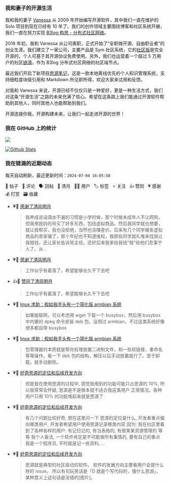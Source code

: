 ### 我和妻子的开源生活

我和我的妻子 [Vanessa](https://github.com/Vanessa219) 从 2009 年开始编写开源软件，其中我们一直在维护的 Solo 项目到现在已经有 10 年了。我们的创作领域主要围绕博客和社区系统开展，我们一直在努力实现 [B3log 构思 - 分布式社区网络](https://ld246.com/article/1546941897596)。

2018 年初，我和 Vanessa 从公司离职，正式开始了“全职做开源、自由职业者”的创业生涯。我们建立了一家公司，主要产品是 Sym 社区系统，它的[社区版](https://github.com/88250/symphony)是完全开源的，个人可基于其开源协议免费使用。另外，我们也运营着一个超过 5 万用户的社区[链滴](https://ld246.com)，作为 B3log 分布式社区网络的社区端节点。

最近我们开启了新项目[思源笔记](https://github.com/siyuan-note/siyuan)，这是一款本地离线优先的个人知识管理系统，支持细粒度块级引用和 Markdown 所见即所得，欢迎大家来试用和反馈。

对我和 Vanessa 来说，开源已经不仅仅只是一种爱好，更是一种生活方式，我们对这条“开源生活”之路的未来充满了信心。希望在这条路上我们能通过开源软件帮助到其他人，同时其他人也能帮助到我们。

开源连接你我，开源构建未来，让我们一起走进开源的世界！

### 我在 GitHub 上的统计

<a title="Hits" target="_blank" href="https://github.com/88250/88250"><img src="https://hits.b3log.org/88250/88250.svg"></a>

[![Github Stats](https://github-readme-stats.vercel.app/api?username=88250&theme=tokyonight&show_icons=true)](https://github.com/88250)

<!--events start -->

### 我在链滴的近期动态

每天自动刷新，最近更新时间：`2024-07-04 16:05:58`

📝 帖子 &nbsp; 💬 评论 &nbsp; 🗣 回帖 &nbsp; 🌙 清月 &nbsp; 👨‍💻 用户 &nbsp; 🏷️ 标签 &nbsp; ⭐️ 关注 &nbsp; 👍 赞同 &nbsp; 💗 感谢 &nbsp; 💰 打赏 &nbsp; 🗃 收藏

* 💗🌙 [感谢了清风明月](https://ld246.com/member/zxkmm/breezemoons/1720016163743)

  > 我养成说话滴水不漏的习惯是小学时候，那个时候未成年人不让网购，但我用我妈的号买了好多东西，包括虚拟商品。然后我同学就也想要，就让我帮买，我也没拒绝，当然也没赚差价。后来有几个同学被卖虚拟商品的卖家骗了，那个年纪也不知道维权，我那些同学就扎堆来找我让我赔钱，还让家长告诉班主任。还好后来我爹给我钱“赔”给他们息事宁人了。从 ..
* 💗🌙 [感谢了清风明月](https://ld246.com/member/llej/breezemoons/1720012276012)

  > 工作似乎有着落了，希望能够长久干下去吧
* 👍🌙 [赞同了清风明月](https://ld246.com/member/llej/breezemoons/1720012276012)

  > 工作似乎有着落了，希望能够长久干下去吧
* 💗💬 [linux 求助：假如我手头有一个简化版 armbian 系统](https://ld246.com/article/1720008112812/comment/1720010338380#comments)

  > 如果能联网，可以考虑用 wget 下载一个 busybox，然后用 busybox 中内置的 dpkg 命令安装 deb 包。没用过 armbian，不过这类系统好像很多都自带 busybox
* 💗💬 [linux 求助：假如我手头有一个简化版 armbian 系统](https://ld246.com/article/1720008112812/comment/1720014518366#comments)

  > 包管理器的本质就是帮你处理放置二进制文件，和一些软链接，重命名等等操作。看一下 deb 包的结构，解压以后手动放置就行了。至于卸载，就手动删除。
* 💗💬 [好奇思源的定位和后续开发方向](https://ld246.com/article/1719984499334/comment/1720006903137#comments)

  > 但是我在使用思源的过程中, 感觉我用到的功能可能只占思源的 10%, 所以我常常会怀疑, 思源是不是根本就不适合我这类用户 正常情况。各种用户只用 10% 的功能堆起来就是思源了
* 💗📝 [好奇思源的定位和后续开发方向](https://ld246.com/article/1719984499334)

  > 有几个问题比较好奇, 想在这里问一下 思源的定位是什么, 开发者重点偏向哪类用户, 开发者希望用户使用思源记录哪类内容 因为: 我在社区里看到了各种各样的用户: 有记日记的, 有当表格的, 有做某某资源管理的 等等 我个人看法, 一个软件肯定是不可能做所有事情的, 要有自己的重点 我是一个程序员, 平时就是记一些资料, ..
* 💗💬 [好奇思源的定位和后续开发方向](https://ld246.com/article/1719984499334/comment/1719987102073#comments)

  > 思源就是典型的社区驱动的软件。 软件的发展方向主要看用户会提什么样的 issue。 所以有句玩笑话是「D 就是个写代码的，懂什么思源」，某种意义上这句话是没错的[图片]。


<!--events end -->
